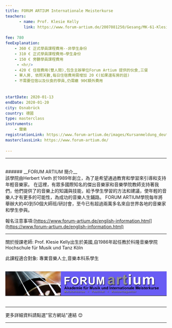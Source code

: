 ```yaml
---
title: FORUM ARTIUM Internationale Meisterkurse
teachers:
      - name: Prof. Klesie Kelly
        link: https://www.forum-artium.de/2007081250/Gesang/MK-61-Klesie-Kelly.html

fee: 780
feeExplanation: 
    - 360 € 正式學員課程費用--非學生身份
    - 310 € 正式學員課程費用—學生身份
    - 150 € 旁聽學員課程費用
     - <hr/>
    - 420 € 住宿費用(雙人間),包含主辦單位Forum Artium 提供的伙食,三餐
    - 單人房, 依照天數,每日住宿費用需增加 20 €(如果還有房的話) 
    - 不需要住宿以及伙食的學員,仍需繳 90€額外費用 


startDate: 2020-01-13
endDate: 2020-01-20
city: Osnabrück
country: 德國
type: masterclass
instruments:
    - 聲樂
registrationLink: https://www.forum-artium.de/images/Kursanmeldung_deutsch.pdf
masterclassLink: https://www.forum-artium.de/                                        
   
---
```

<hr>
<br>
###### __FORUM ARTIUM 簡介__<br>
該學院由Herbert Vieth 於1989年創立，為了是希望通過教育和學習來引導和支持年輕音樂家。
在這裡，有眾多國際知名的傑出音樂家和音樂學院教師支持著我們，他們提供了的音樂上的知識與技能，給予學生學習的方法和建議，使年輕的音樂人才有更多的可能性，為成功的音樂人生鋪路。
FORUM ARTIUM學院每年將舉辦大約40到50個大師班/研討會，至今已有超過兩萬多名來自世界各地的音樂家和學生參與。


報名注意事項:[https://www.forum-artium.de/english-information.html](https://www.forum-artium.de/english-information.html)<br>

<hr/>
關於授課老師: Prof. Klesie Kelly出生於美國,自1986年起任教於科隆音樂學院 Hochschule für Musik und Tanz Köln <br>

此課程適合對象: 專業音樂人士,音樂本科系學生
<br>
<br>



<img src="../assets/img/Forum-pic.png" class="img-fluid" alt="Image for Forum Artium">
<br>
<br>
<hr>

更多詳細資料請點選"官方網站"連結 😊
<hr/>
